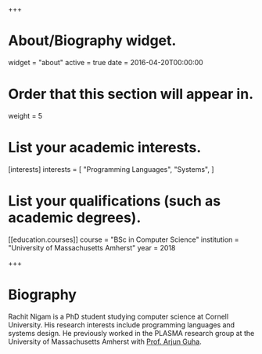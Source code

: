 +++
# About/Biography widget.
widget = "about"
active = true
date = 2016-04-20T00:00:00

# Order that this section will appear in.
weight = 5

# List your academic interests.
[interests]
  interests = [
    "Programming Languages",
    "Systems",
  ]

# List your qualifications (such as academic degrees).

[[education.courses]]
  course = "BSc in Computer Science"
  institution = "University of Massachusetts Amherst"
  year = 2018

+++

# Biography

Rachit Nigam is a PhD student studying computer science at Cornell University. His research interests include programming languages and systems design. He previously worked in the PLASMA research group at the University of Massachusetts Amherst with [Prof. Arjun Guha](http://people.cs.umass.edu/arjun).
